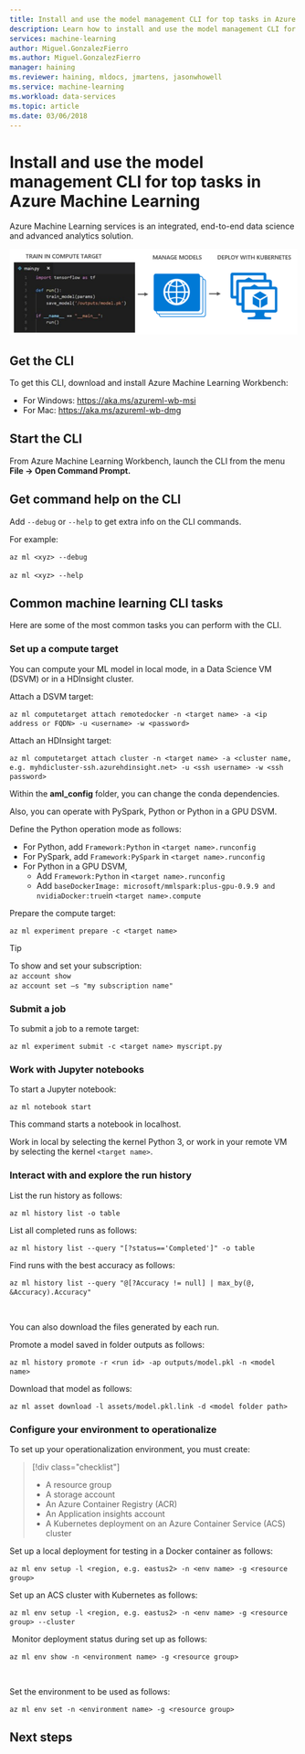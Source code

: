 ```yaml
---
title: Install and use the model management CLI for top tasks in Azure Machine Learning
description: Learn how to install and use the model management CLI for the most common machine learning tasks in Azure Machine Learning.
services: machine-learning
author: Miguel.GonzalezFierro
ms.author: Miguel.GonzalezFierro
manager: haining
ms.reviewer: haining, mldocs, jmartens, jasonwhowell
ms.service: machine-learning
ms.workload: data-services
ms.topic: article
ms.date: 03/06/2018
---
```

# Install and use the model management CLI for top tasks in Azure Machine Learning

Azure Machine Learning services is an integrated, end-to-end data science and advanced analytics solution. 

![Azure Machine Learning CLI](media/cli-for-azure-machine-learning/flow.png)

## Get the CLI

To get this CLI, download and install Azure Machine Learning Workbench:​

+ For Windows: https://aka.ms/azureml-wb-msi ​
+ For Mac: https://aka.ms/azureml-wb-dmg ​​


## Start the CLI

From Azure Machine Learning Workbench, launch the CLI from the menu **File -> Open Command Prompt.**​

## Get command help on the CLI

Add `--debug` or `--help` to get extra info​ on the CLI commands.

For example:

```azurecli
az ml <xyz> --debug ​

az ml <xyz> --help
```

## Common machine learning CLI tasks

Here are some of the most common tasks you can perform with the CLI.

### Set up a compute target​

You can compute your ML model in local mode, in a Data Science VM (DSVM) or in a HDInsight cluster.​

Attach a DSVM target:​

```azurecli
az ml computetarget attach remotedocker -n <target name> -a <ip address or FQDN> -u <username> -w <password>​
``` 

Attach an HDInsight target:​

```azurecli
az ml computetarget attach cluster -n <target name> -a <cluster name, e.g. myhdicluster-ssh.azurehdinsight.net> -u <ssh username> -w <ssh password>​
```

Within the **aml_config** folder, you can change the conda dependencies. 

Also, you can operate with PySpark, Python or Python in a GPU DSVM. 

Define the Python operation mode as follows:
+ For Python, add `Framework:Python​` in `<target name>.runconfig` 
+ For PySpark, add `Framework:PySpark​` in `<target name>.runconfig` 
+ For Python in a GPU DSVM,
    + Add `Framework:Python​` in `<target name>.runconfig` 
    + Add `baseDockerImage: microsoft/mmlspark:plus-gpu-0.9.9 and nvidiaDocker:true​` in `<target name>.compute`

Prepare the compute target:​

```azurecli
az ml experiment prepare -c <target name>​
```

>[!TIP]
>To show and set your subscription​:<br/>
>`az account show​`<br/>
>`az account set –s "my subscription name" `​

### Submit a job

To submit a job to a remote target:​

```azurecli
az ml experiment submit -c <target name> myscript.py
```

### Work with Jupyter notebooks​

To start a Jupyter notebook:​

```azurecli
az ml notebook start​
```

This command starts a notebook in localhost. 

Work in local by selecting the kernel Python 3, or work in your remote VM by selecting the kernel `<target name>`.​


### Interact with and explore the run history

List the run history as follows:​

```azurecli
az ml history list -o table​
```

List all completed runs as follows:​
```azurecli
az ml history list --query "[?status=='Completed']" -o table​
```

Find runs with the best accuracy​ as follows:

```azurecli
az ml history list --query "@[?Accuracy != null] | max_by(@, &Accuracy).Accuracy"​
```
​

You can also download the files generated by each run. 

Promote a model saved in folder outputs as follows:​

```azurecli
az ml history promote -r <run id> -ap outputs/model.pkl -n <model name>​
```

Download that model as follows:​

```azurecli
az ml asset download -l assets/model.pkl.link -d <model folder path>​
```

### Configure your environment to operationalize

To set up your operationalization environment, you must create:​

> [!div class="checklist"]
> * A resource group ​
> * A storage account​
> * An Azure Container Registry (ACR)​
> * An Application insights account​
> * A Kubernetes deployment on an Azure Container Service (ACS) cluster​


Set up a local deployment for testing in a Docker container as follows:

```azurecli
az ml env setup -l <region, e.g. eastus2> -n <env name> -g <resource group>​
```

Set up an ACS cluster with Kubernetes​ as follows:

```azurecli
az ml env setup -l <region, e.g. eastus2> -n <env name> -g <resource group> --cluster​
```
​
Monitor deployment status during set up as follows:

```azurecli
az ml env show -n <environment name> -g <resource group>​
```
​

Set the environment to be used​ as follows:

```azurecli
az ml env set -n <environment name> -g <resource group>​
```

## Next steps



